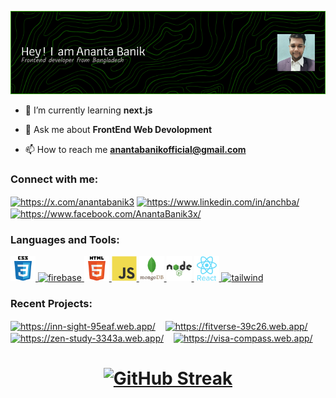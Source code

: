![Header](./abbc.png)

- 🌱 I’m currently learning **next.js**

- 💬 Ask me about **FrontEnd Web Devolopment**

- 📫 How to reach me **anantabanikofficial@gmail.com**

<h3 align="left">Connect with me:</h3>
<p align="left">
<a href="https://x.com/anantabanik3" target="blank"><img align="center" src="https://raw.githubusercontent.com/rahuldkjain/github-profile-readme-generator/master/src/images/icons/Social/twitter.svg" alt="https://x.com/anantabanik3" height="30" width="40" /></a>
<a href="https://www.linkedin.com/in/anchba/" target="blank"><img align="center" src="https://raw.githubusercontent.com/rahuldkjain/github-profile-readme-generator/master/src/images/icons/Social/linked-in-alt.svg" alt="https://www.linkedin.com/in/anchba/" height="30" width="40" /></a>
<a href="https://www.facebook.com/AnantaBanik3x/" target="blank"><img align="center" src="https://raw.githubusercontent.com/rahuldkjain/github-profile-readme-generator/master/src/images/icons/Social/facebook.svg" alt="https://www.facebook.com/AnantaBanik3x/" height="30" width="40" /></a>
</p>

<h3 align="left">Languages and Tools:</h3>
<p align="left"> <a href="https://www.w3schools.com/css/" target="_blank" rel="noreferrer"> <img src="https://raw.githubusercontent.com/devicons/devicon/master/icons/css3/css3-original-wordmark.svg" alt="css3" width="40" height="40"/> </a> <a href="https://firebase.google.com/" target="_blank" rel="noreferrer"> <img src="https://www.vectorlogo.zone/logos/firebase/firebase-icon.svg" alt="firebase" width="40" height="40"/> </a> <a href="https://www.w3.org/html/" target="_blank" rel="noreferrer"> <img src="https://raw.githubusercontent.com/devicons/devicon/master/icons/html5/html5-original-wordmark.svg" alt="html5" width="40" height="40"/> </a> <a href="https://developer.mozilla.org/en-US/docs/Web/JavaScript" target="_blank" rel="noreferrer"> <img src="https://raw.githubusercontent.com/devicons/devicon/master/icons/javascript/javascript-original.svg" alt="javascript" width="40" height="40"/> </a> <a href="https://www.mongodb.com/" target="_blank" rel="noreferrer"> <img src="https://raw.githubusercontent.com/devicons/devicon/master/icons/mongodb/mongodb-original-wordmark.svg" alt="mongodb" width="40" height="40"/> </a> <a href="https://nodejs.org" target="_blank" rel="noreferrer"> <img src="https://raw.githubusercontent.com/devicons/devicon/master/icons/nodejs/nodejs-original-wordmark.svg" alt="nodejs" width="40" height="40"/> </a> <a href="https://reactjs.org/" target="_blank" rel="noreferrer"> <img src="https://raw.githubusercontent.com/devicons/devicon/master/icons/react/react-original-wordmark.svg" alt="react" width="40" height="40"/> </a> <a href="https://tailwindcss.com/" target="_blank" rel="noreferrer"> <img src="https://www.vectorlogo.zone/logos/tailwindcss/tailwindcss-icon.svg" alt="tailwind" width="40" height="40"/> </a> </p>

<h3 align="left">Recent Projects:</h3>
<p align="left">
<a href="https://inn-sight-95eaf.web.app/" target="blank"><img align="center" src="https://inn-sight-95eaf.web.app/assets/logo-removebg-preview-D7pGX2j1.png" alt="https://inn-sight-95eaf.web.app/" height="30" width="60" /></a>&nbsp;&nbsp;&nbsp;
<a href="https://fitverse-39c26.web.app/" target="blank"><img align="center" src="https://i.ibb.co.com/WHZTbYL/Gemini-Generated-Image-xrjo6vxrjo6vxrjo-removebg-preview.png" alt="https://fitverse-39c26.web.app/" height="30" width="60" /></a>&nbsp;&nbsp;&nbsp;
<a href="https://zen-study-3343a.web.app/" target="blank"><img align="center" src="https://i.ibb.co.com/bMF0C0N3/Zen-Study-removebg-preview.png" alt="https://zen-study-3343a.web.app/" height="30" width="60" /></a>&nbsp;&nbsp;&nbsp;
<a href="https://visa-compass.web.app/" target="blank"><img align="center" src="https://i.ibb.co.com/SsXZ9FT/output-onlinegiftools-1.gif" alt="https://visa-compass.web.app/" height="60" width="60" /></a>
</p>

<h1 align="center">  
  
  [![GitHub Streak](https://nirzak-streak-stats.vercel.app?user=AnantaBG)](https://git.io/streak-stats)
  </h1>
